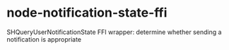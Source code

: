 # node-notification-state-ffi
SHQueryUserNotificationState FFI wrapper: determine whether sending a notification is appropriate
